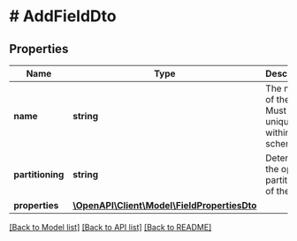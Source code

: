 # # AddFieldDto

## Properties

Name | Type | Description | Notes
------------ | ------------- | ------------- | -------------
**name** | **string** | The name of the field. Must be unique within the schema. |
**partitioning** | **string** | Determines the optional partitioning of the field. | [optional]
**properties** | [**\OpenAPI\Client\Model\FieldPropertiesDto**](FieldPropertiesDto.md) |  |

[[Back to Model list]](../../README.md#models) [[Back to API list]](../../README.md#endpoints) [[Back to README]](../../README.md)
